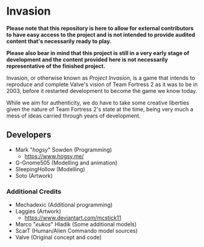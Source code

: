 # Invasion

**Please note that this repository is here to allow for external contributors
to have easy access to the project and is not intended to provide audited content 
that's necessarily ready to play.**

**Please also bear in mind that this project is still in a very early stage of 
development and the content provided here is not necessarily representative of 
the finished project.**

Invasion, or otherwise known as _Project Invasion_, is a game that intends to reproduce and complete Valve's vision of Team Fortress 2 as it was to be in 2003, before it restarted development to become the game we know today.

While we aim for authenticity, we do have to take some creative liberties given the nature of Team Fortress 2's state at the time, being very much a mess of ideas carried through years of development.

## Developers
- Mark "_hogsy_" Sowden (Programming)
	+ https://www.hogsy.me/
- G-Gnome505 (Modelling and animation)
- SleepingHollow (Modelling)
- Soto (Artwork)

### Additional Credits
- Mechadexic (Additional programming)
- Laggies (Artwork)
	+ https://www.deviantart.com/mcstick11
- Marco "_eukos_" Hladik (Some additional models)
- ScarT (Human/Alien Commando model sources)
- Valve (Original concept and code)
